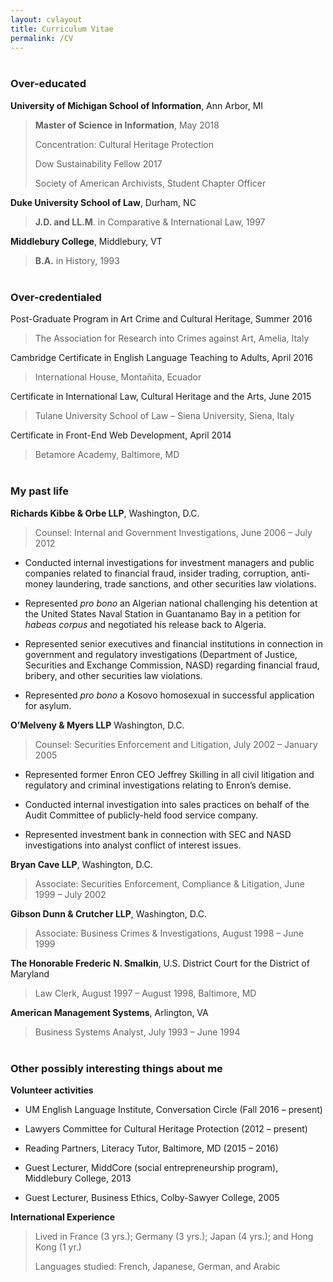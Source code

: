 ```yaml
---
layout: cvlayout
title: Curriculum Vitae
permalink: /CV
---
```


<div class="cv block" style="margin-top:40px"></div>

### Over-educated

**University of Michigan School of Information**, Ann Arbor, MI
> **Master of Science in Information**, May 2018
>
> Concentration: Cultural Heritage Protection
>
> Dow Sustainability Fellow 2017
>
> Society of American Archivists, Student Chapter Officer
>

**Duke University School of Law**, Durham, NC
> **J.D. and LL.M**. in Comparative & International Law, 1997
>

**Middlebury College**, Middlebury, VT

> **B.A.** in History, 1993


<div class="cv block" style="margin-top:40px"></div>

### Over-credentialed

Post-Graduate Program in Art Crime and Cultural Heritage, Summer 2016
> The Association for Research into Crimes against Art, Amelia, Italy
>

Cambridge Certificate in English Language Teaching to Adults, April 2016

> International House, Montañita, Ecuador
>

Certificate in International Law, Cultural Heritage and the Arts, June 2015

> Tulane University School of Law – Siena University, Siena, Italy
>

Certificate in Front-End Web Development, April 2014

> Betamore Academy, Baltimore, MD



<div class="cv block" style="margin-top:40px"></div>

### My past life

**Richards Kibbe & Orbe LLP**, Washington, D.C.

> Counsel: Internal and Government Investigations, June 2006 – July 2012

-   Conducted internal investigations for investment managers and public companies related to financial fraud, insider trading, corruption, anti-money laundering, trade sanctions, and other securities law violations.

-   Represented *pro bono* an Algerian national challenging his detention at the United States Naval Station in Guantanamo Bay in a petition for *habeas corpus* and negotiated his release back to Algeria.

-   Represented senior executives and financial institutions in connection in government and regulatory investigations (Department of Justice, Securities and Exchange Commission, NASD) regarding financial fraud, bribery, and other securities law violations.

-   Represented *pro bono* a Kosovo homosexual in successful application for asylum.

**O’Melveny & Myers LLP** Washington, D.C.

> Counsel: Securities Enforcement and Litigation, July 2002 – January 2005

-   Represented former Enron CEO Jeffrey Skilling in all civil litigation and regulatory and criminal investigations relating to Enron’s demise.

-   Conducted internal investigation into sales practices on behalf of the Audit Committee of publicly-held food service company.

-   Represented investment bank in connection with SEC and NASD investigations into analyst conflict of interest issues.

**Bryan Cave LLP**, Washington, D.C.

> Associate: Securities Enforcement, Compliance & Litigation, June 1999 – July 2002

**Gibson Dunn & Crutcher LLP**, Washington, D.C.

> Associate: Business Crimes & Investigations, August 1998 – June 1999

**The Honorable Frederic N. Smalkin**, U.S. District Court for the District of Maryland

> Law Clerk, August 1997 – August 1998, Baltimore, MD
>

**American Management Systems**, Arlington, VA

> Business Systems Analyst, July 1993 – June 1994


<div class="cv block" style="margin-top:40px"></div>

### Other possibly interesting things about me

**Volunteer activities**

-   UM English Language Institute, Conversation Circle (Fall 2016 – present)

-   Lawyers Committee for Cultural Heritage Protection (2012 – present)

-   Reading Partners, Literacy Tutor, Baltimore, MD (2015 – 2016)

-   Guest Lecturer, MiddCore (social entrepreneurship program), Middlebury College, 2013

-   Guest Lecturer, Business Ethics, Colby-Sawyer College, 2005

**International Experience**

> Lived in France (3 yrs.); Germany (3 yrs.); Japan (4 yrs.); and Hong Kong (1 yr.)
>
> Languages studied: French, Japanese, German, and Arabic
